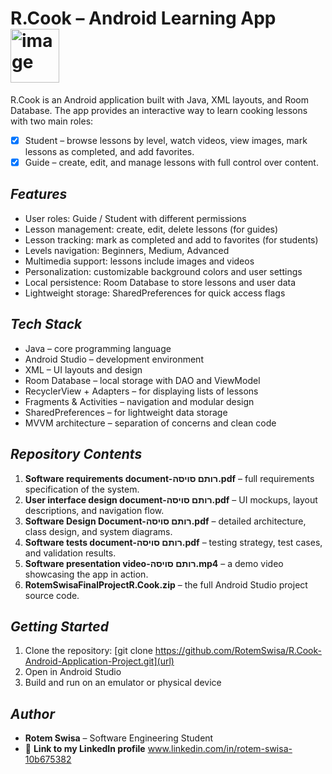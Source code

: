 # R.Cook – Android Learning App <img width="78" height="86" alt="image" src="https://github.com/user-attachments/assets/b8ff53a5-05db-43aa-90f8-b36bfe30f2af" /> 

R.Cook is an Android application built with Java, XML layouts, and Room Database.
The app provides an interactive way to learn cooking lessons with two main roles:
- [x] Student – browse lessons by level, watch videos, view images, mark lessons as completed, and add favorites.
- [x] Guide – create, edit, and manage lessons with full control over content.

## _Features_
- User roles: Guide / Student with different permissions
- Lesson management: create, edit, delete lessons (for guides)
- Lesson tracking: mark as completed and add to favorites (for students)
- Levels navigation: Beginners, Medium, Advanced
- Multimedia support: lessons include images and videos
- Personalization: customizable background colors and user settings
- Local persistence: Room Database to store lessons and user data
- Lightweight storage: SharedPreferences for quick access flags

 ## _Tech Stack_
- Java – core programming language
- Android Studio – development environment
- XML – UI layouts and design
- Room Database – local storage with DAO and ViewModel
- RecyclerView + Adapters – for displaying lists of lessons
- Fragments & Activities – navigation and modular design
- SharedPreferences – for lightweight data storage
- MVVM architecture – separation of concerns and clean code

 ## _Repository Contents_
1.	**Software requirements document-רותם סויסה.pdf** – full requirements specification of the system.
2.	**User interface design document-רותם סויסה.pdf** – UI mockups, layout descriptions, and navigation flow.
3.	**Software Design Document-רותם סויסה.pdf** – detailed architecture, class design, and system diagrams.
4.	**Software tests document-רותם סויסה.pdf** – testing strategy, test cases, and validation results.
5.	**Software presentation video-רותם סויסה.mp4** – a demo video showcasing the app in action.
6.	**RotemSwisaFinalProjectR.Cook.zip** – the full Android Studio project source code.

 ## _Getting Started_
1.	Clone the repository: 
[git clone https://github.com/RotemSwisa/R.Cook-Android-Application-Project.git](url)
2.	Open in Android Studio
3.	Build and run on an emulator or physical device

## _Author_
 - **Rotem Swisa** – Software Engineering Student
 - 🔗 **Link to my LinkedIn profile** www.linkedin.com/in/rotem-swisa-10b675382
